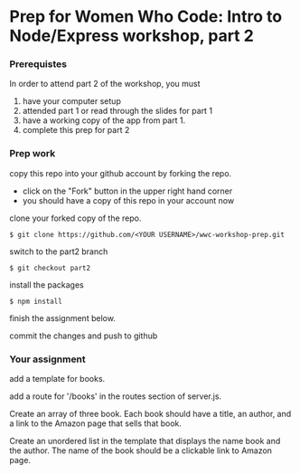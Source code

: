 # Prep for Women Who Code: Intro to Node/Express workshop, part 2

### Prerequistes

In order to attend part 2 of the workshop, you must

1. have your computer setup
2. attended part 1 or read through the slides for part 1
3. have a working copy of the app from part 1.
4. complete this prep for part 2

### Prep work

copy this repo into your github account by forking the repo.
- click on the "Fork" button in the upper right hand corner
- you should have a copy of this repo in your account now

clone your forked copy of the repo.

```
$ git clone https://github.com/<YOUR USERNAME>/wwc-workshop-prep.git
```

switch to the part2 branch

```
$ git checkout part2
```

install the packages

```
$ npm install
```

finish the assignment below.

commit the changes and push to github 

### Your assignment  

add a template for books.

add a route for '/books' in the routes section of server.js.

Create an array of three book. Each book should have a title, an author, and
a link to the Amazon page that sells that book.

Create an unordered list in the template that displays the name book and the author.
The name of the book should be a clickable link to Amazon page.
